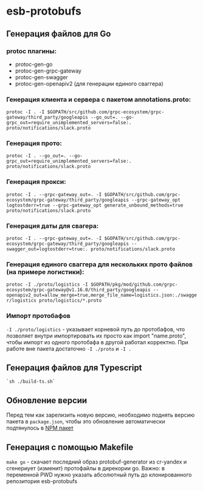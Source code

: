 # esb-protobufs

## Генерация файлов для Go

### protoc плагины:
- protoc-gen-go
- protoc-gen-grpc-gateway
- protoc-gen-swagger
- protoc-gen-openapiv2 (для генерации единого сваггера)

### Генерация клиента и сервера с пакетом annotations.proto:
`protoc -I . -I $GOPATH/src/github.com/grpc-ecosystem/grpc-gateway/third_party/googleapis --go_out=. --go-grpc_out=require_unimplemented_servers=false:. proto/notifications/slack.proto`

### Генерация прото:
`protoc -I . --go_out=. --go-grpc_out=require_unimplemented_servers=false:. proto/notifications/slack.proto`

### Генерация прокси:
`protoc -I . --grpc-gateway_out=. -I $GOPATH/src/github.com/grpc-ecosystem/grpc-gateway/third_party/googleapis --grpc-gateway_opt logtostderr=true --grpc-gateway_opt generate_unbound_methods=true proto/notifications/slack.proto`

### Генерация даты для свагера:
`protoc -I . --grpc-gateway_out=. -I $GOPATH/src/github.com/grpc-ecosystem/grpc-gateway/third_party/googleapis --swagger_out=logtostderr=true:. proto/notifications/slack.proto`

### Генерация единого сваггера для нескольких прото файлов (на примере логистики):
`protoc -I ./proto/logistics -I $GOPATH/pkg/mod/github.com/grpc-ecosystem/grpc-gateway@v1.16.0/third_party/googleapis --openapiv2_out=allow_merge=true,merge_file_name=logistics.json:./swagger/logistics proto/logistics/*.proto`

### Импорт протобафов
`-I ./proto/logistics` - указывает корневой путь до протобафов, что позволяет внутри импортировать их просто как import "name.proto", чтобы импорт из одного протобафа в другой работал корректно.
При работе вне пакета достаточно `-I ./proto` и `-I . `

## Генерация файлов для Typescript
    `sh ./build-ts.sh`

## Обновление версии
Перед тем как зарелизить новую версию, необходимо поднять версию пакета в `package.json`,
чтобы это обновление автоматически подтянулось в [NPM пакет](https://www.npmjs.com/package/esb-protobufs)

## Генерация c помощью Makefile
`make go` - скачает последний образ protobuf-generator из cr-yandex и сгенериует (изменит) протофайлы в дирекории go.
Важно: в переменной PWD нужно указать абсолютный путь до клонированного репозитория esb-protobufs
